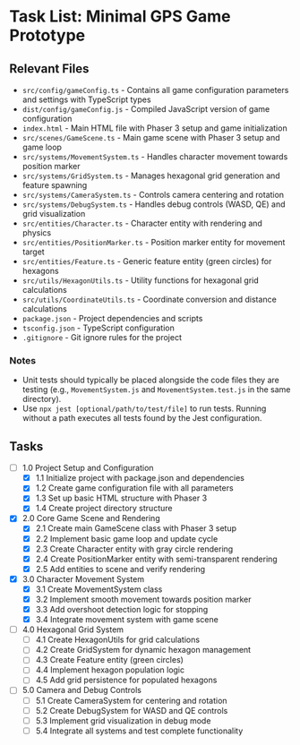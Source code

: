 # Task List: Minimal GPS Game Prototype

## Relevant Files

- `src/config/gameConfig.ts` - Contains all game configuration parameters and settings with TypeScript types
- `dist/config/gameConfig.js` - Compiled JavaScript version of game configuration
- `index.html` - Main HTML file with Phaser 3 setup and game initialization
- `src/scenes/GameScene.ts` - Main game scene with Phaser 3 setup and game loop
- `src/systems/MovementSystem.ts` - Handles character movement towards position marker
- `src/systems/GridSystem.ts` - Manages hexagonal grid generation and feature spawning
- `src/systems/CameraSystem.ts` - Controls camera centering and rotation
- `src/systems/DebugSystem.ts` - Handles debug controls (WASD, QE) and grid visualization
- `src/entities/Character.ts` - Character entity with rendering and physics
- `src/entities/PositionMarker.ts` - Position marker entity for movement target
- `src/entities/Feature.ts` - Generic feature entity (green circles) for hexagons
- `src/utils/HexagonUtils.ts` - Utility functions for hexagonal grid calculations
- `src/utils/CoordinateUtils.ts` - Coordinate conversion and distance calculations
- `package.json` - Project dependencies and scripts
- `tsconfig.json` - TypeScript configuration
- `.gitignore` - Git ignore rules for the project

### Notes

- Unit tests should typically be placed alongside the code files they are testing (e.g., `MovementSystem.js` and `MovementSystem.test.js` in the same directory).
- Use `npx jest [optional/path/to/test/file]` to run tests. Running without a path executes all tests found by the Jest configuration.

## Tasks

- [ ] 1.0 Project Setup and Configuration
  - [x] 1.1 Initialize project with package.json and dependencies
  - [x] 1.2 Create game configuration file with all parameters
  - [x] 1.3 Set up basic HTML structure with Phaser 3
  - [x] 1.4 Create project directory structure
- [x] 2.0 Core Game Scene and Rendering
  - [x] 2.1 Create main GameScene class with Phaser 3 setup
  - [x] 2.2 Implement basic game loop and update cycle
  - [x] 2.3 Create Character entity with gray circle rendering
  - [x] 2.4 Create PositionMarker entity with semi-transparent rendering
  - [x] 2.5 Add entities to scene and verify rendering
- [x] 3.0 Character Movement System
  - [x] 3.1 Create MovementSystem class
  - [x] 3.2 Implement smooth movement towards position marker
  - [x] 3.3 Add overshoot detection logic for stopping
  - [x] 3.4 Integrate movement system with game scene
- [ ] 4.0 Hexagonal Grid System
  - [ ] 4.1 Create HexagonUtils for grid calculations
  - [ ] 4.2 Create GridSystem for dynamic hexagon management
  - [ ] 4.3 Create Feature entity (green circles)
  - [ ] 4.4 Implement hexagon population logic
  - [ ] 4.5 Add grid persistence for populated hexagons
- [ ] 5.0 Camera and Debug Controls
  - [ ] 5.1 Create CameraSystem for centering and rotation
  - [ ] 5.2 Create DebugSystem for WASD and QE controls
  - [ ] 5.3 Implement grid visualization in debug mode
  - [ ] 5.4 Integrate all systems and test complete functionality
